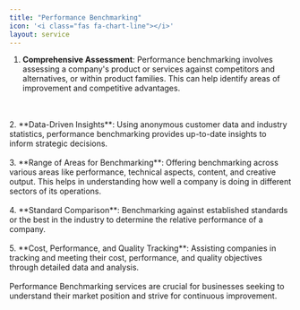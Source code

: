 ```yaml
---
title: "Performance Benchmarking"
icon: '<i class="fas fa-chart-line"></i>'
layout: service
---
```


1. **Comprehensive Assessment**: Performance benchmarking involves assessing a company's product or services against competitors and alternatives, or within product families. This can help identify areas of improvement and competitive advantages.
<br/>
<br/>
2. **Data-Driven Insights**: Using anonymous customer data and industry statistics, performance benchmarking provides up-to-date insights to inform strategic decisions.
<br/>
<br/>
3. **Range of Areas for Benchmarking**: Offering benchmarking across various areas like performance, technical aspects, content, and creative output. This helps in understanding how well a company is doing in different sectors of its operations.
<br/>
<br/>
4. **Standard Comparison**: Benchmarking against established standards or the best in the industry to determine the relative performance of a company.
<br/>
<br/>
5. **Cost, Performance, and Quality Tracking**: Assisting companies in tracking and meeting their cost, performance, and quality objectives through detailed data and analysis.
<br/>
<br/>
Performance Benchmarking services are crucial for businesses seeking to understand their market position and strive for continuous improvement.
